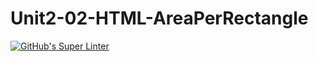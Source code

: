 # Unit2-02-HTML-AreaPerRectangle
[![GitHub's Super Linter](https://github.com/ICS20-Programming-NoahS/Unit2-02-HTML-AreaPerRectangle/workflows/GitHub's%20Super%20Linter/badge.svg)](https://github.com/ICS20-Programming-NoahS/Unit2-02-HTML-AreaPerRectangle/actions)